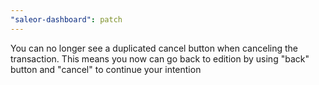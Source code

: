 ```yaml
---
"saleor-dashboard": patch
---
```


You can no longer see a duplicated cancel button when canceling the transaction. This means you now can go back to edition by using "back" button and "cancel" to continue your intention
